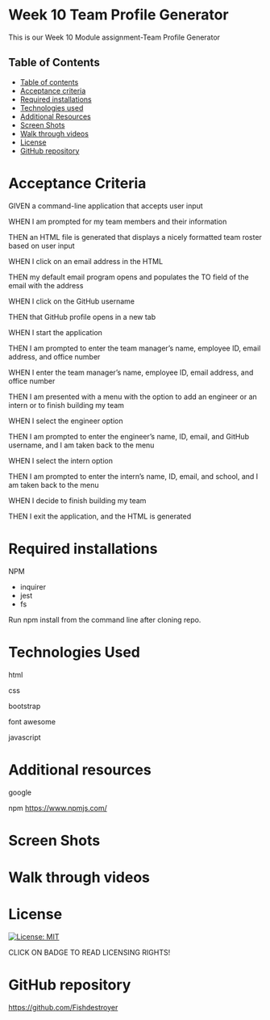 # Week 10 Team Profile Generator

This is our Week 10 Module assignment-Team Profile Generator

## Table of Contents
  - [Table of contents](#table-of-contents) 
  - [Acceptance criteria](#acceptance-criteria)
  - [Required installations](#required-installations) 
  - [Technologies used](#technologies-used) 
  - [Additional Resources](#additional-resources)
  - [Screen Shots](#Screen-Shots)
  - [Walk through videos](#walk-through-videos)
  - [License](#license)
  - [GitHub repository](#GitHub-repository)


# Acceptance Criteria
GIVEN a command-line application that accepts user input

WHEN I am prompted for my team members and their information

THEN an HTML file is generated that displays a nicely formatted team roster based on user input

WHEN I click on an email address in the HTML

THEN my default email program opens and populates the TO field of the email with the address

WHEN I click on the GitHub username

THEN that GitHub profile opens in a new tab

WHEN I start the application

THEN I am prompted to enter the team manager’s name, employee ID, email address, and office number

WHEN I enter the team manager’s name, employee ID, email address, and office number

THEN I am presented with a menu with the option to add an engineer or an intern or to finish building my team

WHEN I select the engineer option

THEN I am prompted to enter the engineer’s name, ID, email, and GitHub username, and I am taken back to the menu

WHEN I select the intern option

THEN I am prompted to enter the intern’s name, ID, email, and school, and I am taken back to the menu

WHEN I decide to finish building my team

THEN I exit the application, and the HTML is generated

# Required installations

NPM

- inquirer
- jest
- fs

Run npm install from the command line after cloning repo.


# Technologies Used
html

css

bootstrap

font awesome

javascript

# Additional resources
google

npm
https://www.npmjs.com/

# Screen Shots


# Walk through videos


# License
[![License: MIT](https://img.shields.io/badge/License-MIT-yellow.svg)](https://opensource.org/licenses/MIT)

CLICK ON BADGE TO READ LICENSING RIGHTS!

# GitHub repository

https://github.com/Fishdestroyer